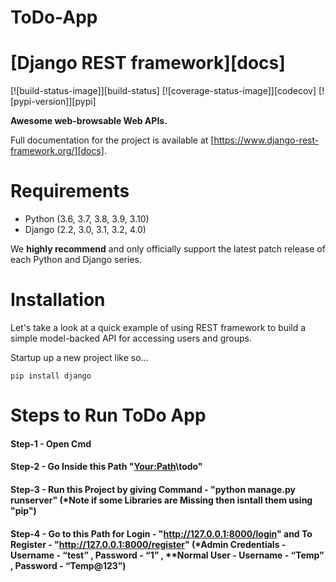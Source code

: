 # ToDo-App
# [Django REST framework][docs]

[![build-status-image]][build-status]
[![coverage-status-image]][codecov]
[![pypi-version]][pypi]

**Awesome web-browsable Web APIs.**

Full documentation for the project is available at [https://www.django-rest-framework.org/][docs].

# Requirements

* Python (3.6, 3.7, 3.8, 3.9, 3.10)
* Django (2.2, 3.0, 3.1, 3.2, 4.0)

We **highly recommend** and only officially support the latest patch release of
each Python and Django series.

# Installation

Let's take a look at a quick example of using REST framework to build a simple model-backed API for accessing users and groups.

Startup up a new project like so...

    pip install django
    
# Steps to Run ToDo App
#### Step-1 - Open Cmd
#### Step-2 - Go Inside this Path "<Your:Path>\todo"
#### Step-3 - Run this Project by giving Command - "python manage.py runserver" (*Note if some Libraries are Missing then isntall them using "pip")
#### Step-4 - Go to this Path for Login - "http://127.0.0.1:8000/login" and To Register - "http://127.0.0.1:8000/register" (*Admin Credentials - Username -  “test” , Password - “1” , **Normal User - Username -  “Temp” , Password - “Temp@123”)

